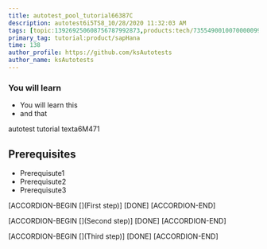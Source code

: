 ```yaml
---
title: autotest_pool_tutorial66387C
description: autotest6i5TS8_10/28/2020 11:32:03 AM
tags: [topic:139269250608756787992873,products:tech/73554900100700000996,tutorial:experience/advanced]
primary_tag: tutorial:product/sapHana
time: 138
author_profile: https://github.com/ksAutotests
author_name: ksAutotests
---
```

### You will learn
- You will learn this
- and that

autotest tutorial texta6M471

## Prerequisites
- Prerequisute1
- Prerequisute2
- Prerequisute3

[ACCORDION-BEGIN [](First step)]
[DONE]
[ACCORDION-END]

[ACCORDION-BEGIN [](Second step)]
[DONE]
[ACCORDION-END]

[ACCORDION-BEGIN [](Third step)]
[DONE]
[ACCORDION-END]

